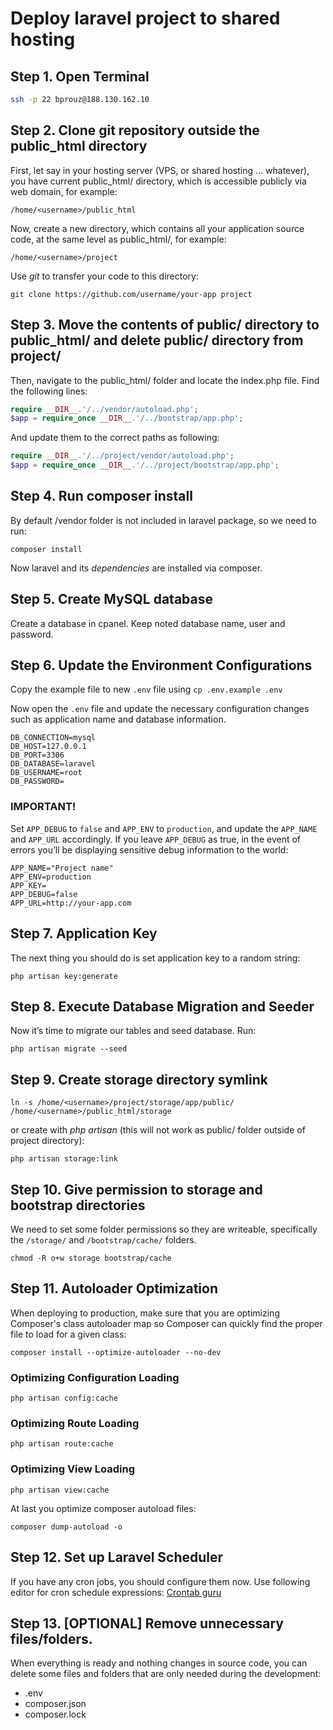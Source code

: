 # Deploy laravel project to shared hosting

## Step 1. Open Terminal

```bash
ssh -p 22 bprouz@188.130.162.10
```

## Step 2. Clone git repository outside the public_html directory

First, let say in your hosting server (VPS, or shared hosting ... whatever), you have current public_html/ directory, which is accessible publicly via web domain, for example:

```
/home/<username>/public_html
```

Now, create a new directory, which contains all your application source code, at the same level as public_html/, for example:

```
/home/<username>/project
```

Use *git* to transfer your code to this directory:

```
git clone https://github.com/username/your-app project
```

## Step 3. Move the contents of public/ directory to public_html/ and delete public/ directory from project/

Then, navigate to the public_html/ folder and locate the index.php file. Find the following lines:

```php
require __DIR__.'/../vendor/autoload.php';
$app = require_once __DIR__.'/../bootstrap/app.php';
```

And update them to the correct paths as following:

```php
require __DIR__.'/../project/vendor/autoload.php';
$app = require_once __DIR__.'/../project/bootstrap/app.php';
```

## Step 4. Run composer install

By default /vendor folder is not included in laravel package, so we need to run:

```
composer install
```

Now laravel and its *dependencies* are installed via composer.

## Step 5. Create MySQL database

Create a database in cpanel. Keep noted database name, user and password.

## Step 6. Update the Environment Configurations

Copy the example file to new `.env` file using `cp .env.example .env`

Now open the `.env` file and update the necessary configuration changes such as application name and database information.

```
DB_CONNECTION=mysql
DB_HOST=127.0.0.1
DB_PORT=3306
DB_DATABASE=laravel
DB_USERNAME=root
DB_PASSWORD=
```

### IMPORTANT!

Set `APP_DEBUG` to `false` and `APP_ENV` to `production`, and update the `APP_NAME` and `APP_URL` accordingly. If you leave `APP_DEBUG` as true, in the event of errors you’ll be displaying sensitive debug information to the world:

```
APP_NAME="Project name"
APP_ENV=production
APP_KEY=
APP_DEBUG=false
APP_URL=http://your-app.com
```

## Step 7. Application Key

The next thing you should do is set application key to a random string:

```
php artisan key:generate
```


## Step 8. Execute Database Migration and Seeder

Now it’s time to migrate our tables and seed database. Run:

```
php artisan migrate --seed
```

## Step 9. Create storage directory symlink

```
ln -s /home/<username>/project/storage/app/public/ /home/<username>/public_html/storage
```

or create with *php artisan* (this will not work as public/ folder outside of project directory):

```
php artisan storage:link
```

## Step 10. Give permission to storage and bootstrap directories

We need to set some folder permissions so they are writeable, specifically the `/storage/` and `/bootstrap/cache/` folders.

```
chmod -R o+w storage bootstrap/cache
```

## Step 11. Autoloader Optimization

When deploying to production, make sure that you are optimizing Composer's class autoloader map so Composer can quickly find the proper file to load for a given class:

```
composer install --optimize-autoloader --no-dev
```

### Optimizing Configuration Loading

```
php artisan config:cache
```

### Optimizing Route Loading

```
php artisan route:cache
```

### Optimizing View Loading

```
php artisan view:cache
```

At last you optimize composer autoload files:

```
composer dump-autoload -o
```

## Step 12. Set up Laravel Scheduler

If you have any cron jobs, you should configure them now. Use following editor for cron schedule expressions: [Crontab guru](https://crontab.guru)

## Step 13. [OPTIONAL] Remove unnecessary files/folders.

When everything is ready and nothing changes in source code, you can delete some files and folders that are only needed during the development:
- .env
- composer.json
- composer.lock